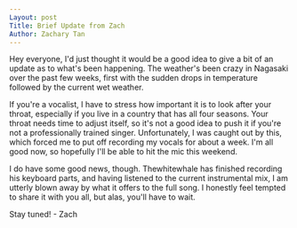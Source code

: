 ```yaml
---
Layout: post
Title: Brief Update from Zach
Author: Zachary Tan
---
```


Hey everyone, I'd just thought it would be a good idea to give a bit of an update as to what's been happening. The weather's been crazy in Nagasaki over the past few weeks, first with the sudden drops in temperature followed by the current wet weather.

If you're a vocalist, I have to stress how important it is to look after your throat, especially if you live in a country that has all four seasons. Your throat needs time to adjust itself, so it's not a good idea to push it if you're not a professionally trained singer. Unfortunately, I was caught out by this, which forced me to put off recording my vocals for about a week. I'm all good now, so hopefully I'll be able to hit the mic this weekend.

I do have some good news, though. Thewhitewhale has finished recording his keyboard parts, and having listened to the current instrumental mix, I am utterly blown away by what it offers to the full song. I honestly feel tempted to share it with you all, but alas, you'll have to wait.

Stay tuned! - Zach
